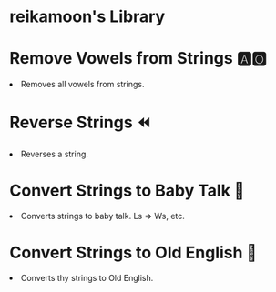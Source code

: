 # reikamoon's Library 

# Remove Vowels from Strings :a::o2:
<li>Removes all vowels from strings.</li>

# Reverse Strings :rewind:
<li>Reverses a string.</li>

# Convert Strings to Baby Talk :baby:
<li>Converts strings to baby talk. Ls => Ws, etc.</li>

# Convert Strings to Old English :scroll:
<li>Converts thy strings to Old English.</li>